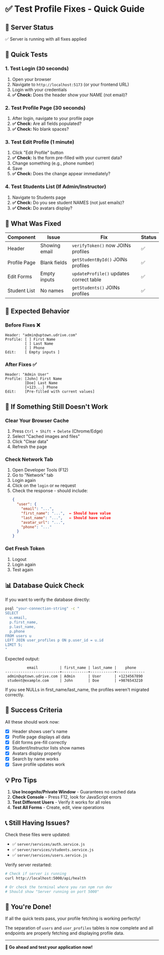 # ✅ Test Profile Fixes - Quick Guide

## 🚀 Server Status
✅ Server is running with all fixes applied

## 🧪 Quick Tests

### 1. Test Login (30 seconds)
1. Open your browser
2. Navigate to `http://localhost:5173` (or your frontend URL)
3. Login with your credentials
4. **✅ Check:** Does the header show your NAME (not email)?

### 2. Test Profile Page (30 seconds)
1. After login, navigate to your profile page
2. **✅ Check:** Are all fields populated?
3. **✅ Check:** No blank spaces?

### 3. Test Edit Profile (1 minute)
1. Click "Edit Profile" button
2. **✅ Check:** Is the form pre-filled with your current data?
3. Change something (e.g., phone number)
4. Save
5. **✅ Check:** Does the change appear immediately?

### 4. Test Students List (If Admin/Instructor)
1. Navigate to Students page
2. **✅ Check:** Do you see student NAMES (not just emails)?
3. **✅ Check:** Do avatars display?

## 🔧 What Was Fixed

| Component | Issue | Fix | Status |
|-----------|-------|-----|--------|
| Header | Showing email | `verifyToken()` now JOINs profiles | ✅ |
| Profile Page | Blank fields | `getStudentById()` JOINs profiles | ✅ |
| Edit Forms | Empty inputs | `updateProfile()` updates correct table | ✅ |
| Student List | No names | `getStudents()` JOINs profiles | ✅ |

## 📱 Expected Behavior

### Before Fixes ❌
```
Header: "admin@uptown.udrive.com"
Profile: [ ] First Name
         [ ] Last Name  
         [ ] Phone
Edit:    [ Empty inputs ]
```

### After Fixes ✅
```
Header: "Admin User"
Profile: [John] First Name
         [Doe] Last Name
         [+123...] Phone
Edit:    [Pre-filled with current values]
```

## 🐛 If Something Still Doesn't Work

### Clear Your Browser Cache
1. Press `Ctrl + Shift + Delete` (Chrome/Edge)
2. Select "Cached images and files"
3. Click "Clear data"
4. Refresh the page

### Check Network Tab
1. Open Developer Tools (F12)
2. Go to "Network" tab
3. Login again
4. Click on the `login` or `me` request
5. Check the response - should include:
   ```json
   {
     "user": {
       "email": "...",
       "first_name": "...",  ← Should have value
       "last_name": "...",   ← Should have value
       "avatar_url": "...",
       "phone": "..."
     }
   }
   ```

### Get Fresh Token
1. Logout
2. Login again
3. Test again

## 📊 Database Quick Check

If you want to verify the database directly:

```bash
psql "your-connection-string" -c "
SELECT 
  u.email, 
  p.first_name, 
  p.last_name, 
  p.phone 
FROM users u 
LEFT JOIN user_profiles p ON p.user_id = u.id 
LIMIT 5;
"
```

Expected output:
```
          email          | first_name | last_name |    phone    
-------------------------+------------+-----------+-------------
 admin@uptown.udrive.com | Admin      | User      | +1234567890
 student@example.com     | John       | Doe       | +9876543210
```

If you see NULLs in first_name/last_name, the profiles weren't migrated correctly.

## 🎯 Success Criteria

All these should work now:

- [x] Header shows user's name
- [x] Profile page displays all data
- [x] Edit forms pre-fill correctly
- [x] Student/Instructor lists show names
- [x] Avatars display properly
- [x] Search by name works
- [x] Save profile updates work

## 💡 Pro Tips

1. **Use Incognito/Private Window** - Guarantees no cached data
2. **Check Console** - Press F12, look for JavaScript errors
3. **Test Different Users** - Verify it works for all roles
4. **Test All Forms** - Create, edit, view operations

## 📞 Still Having Issues?

Check these files were updated:
- ✅ `server/services/auth.service.js`
- ✅ `server/services/students.service.js`
- ✅ `server/services/users.service.js`

Verify server restarted:
```bash
# Check if server is running
curl http://localhost:5000/api/health

# Or check the terminal where you ran npm run dev
# Should show "Server running on port 5000"
```

## 🎉 You're Done!

If all the quick tests pass, your profile fetching is working perfectly!

The separation of `users` and `user_profiles` tables is now complete and all endpoints are properly fetching and displaying profile data.

---

**🚀 Go ahead and test your application now!**

